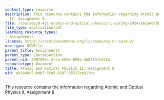 ```yaml
---
content_type: resource
description: This resource contains the information regarding Atomic and Optical Physics
  II, Assignment 8.
file: /courses/8-421-atomic-and-optical-physics-i-spring-2014/ab1a46c5b9b76faf310705517cba1fde_MIT8_421S14_homeWork8.pdf
file_type: application/pdf
learning_resource_types:
- Assignments
license: https://creativecommons.org/licenses/by-nc-sa/4.0/
ocw_type: OCWFile
parent_title: Assignments
parent_type: CourseSection
parent_uid: 709789bc-2cca-6b96-898e-bb8ff3fe3216
resourcetype: Document
title: Atomic and Optical Physics II, Assignment 8
uid: ab1a46c5-b9b7-6faf-3107-05517cba1fde
---
```

This resource contains the information regarding Atomic and Optical Physics II, Assignment 8.